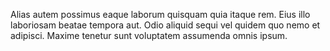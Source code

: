 Alias autem possimus eaque laborum quisquam quia itaque rem. Eius illo laboriosam beatae tempora aut. Odio aliquid sequi vel quidem quo nemo et adipisci. Maxime tenetur sunt voluptatem assumenda omnis ipsum.